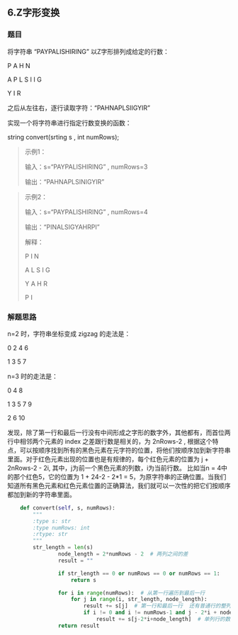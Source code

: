 ## 6.Z字形变换

### 题目

将字符串 “PAYPALISHIRING” 以Z字形排列成给定的行数：

P 	A	H	N

A  P L  S  I   I   G 

Y	I	R

之后从左往右，逐行读取字符：“PAHNAPLSIIGYIR”

实现一个将字符串进行指定行数变换的函数：

string convert(srting s , int numRows);

> 示例1：
>
> 输入：s=“PAYPALISHIRING” , numRows=3
>
> 输出：“PAHNAPLSINIGYIR”



> 示例2：
>
> 输入：s=“PAYPALISHIRING” , numRows=4
>
> 输出：“PINALSIGYAHRPI”
>
> 解释：
>
> P		I		N
>
> A	  L	S	  I	G
>
> Y	A	H    R
>
> P		I

### 解题思路

n=2 时，字符串坐标变成 zigzag 的走法是：

0	2	4	6

1	3	5	7

n=3 时的走法是：

0		4		8

1	3	5	7	9

2		6		10

发现，除了第一行和最后一行没有中间形成之字形的数字外，其他都有，而首位两行中相邻两个元素的 index 之差跟行数是相关的，为 2nRows-2 , 根据这个特点，可以按顺序找到所有的黑色元素在元字符的位置，将他们按顺序加到新字符串里面。对于红色元素出现的位置也是有规律的，每个红色元素的位置为 j + 2nRows-2 - 2i, 其中，j为前一个黑色元素的列数，i为当前行数。 比如当n = 4中的那个红色5，它的位置为 1 + 24-2 - 2*1 = 5，为原字符串的正确位置。当我们知道所有黑色元素和红色元素位置的正确算法，我们就可以一次性的把它们按顺序都加到新的字符串里面。 



```python
    def convert(self, s, numRows):
        """
        :type s: str
        :type numRows: int
        :rtype: str
        """
        str_length = len(s)
                node_length = 2*numRows - 2  # 两列之间的差
                result = ""

                if str_length == 0 or numRows == 0 or numRows == 1:
                    return s

                for i in range(numRows):  # 从第一行遍历到最后一行
                    for j in range(i, str_length, node_length):
                        result += s[j]  # 第一行和最后一行  还有普通行的整列数字
                        if i != 0 and i != numRows-1 and j - 2*i + node_length < str_length:
                            result += s[j-2*i+node_length]  # 单列行的数字
                return result
```





